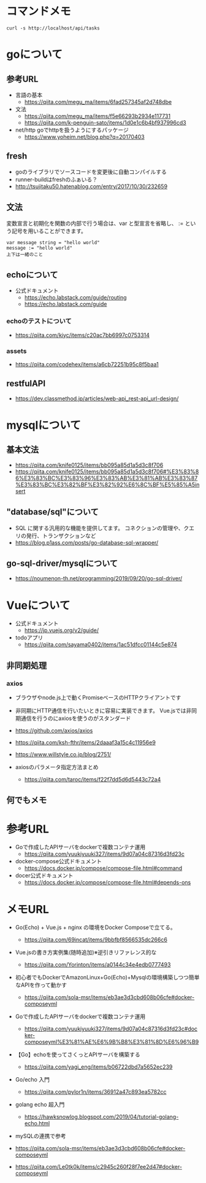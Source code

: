 # コマンドメモ
```
curl -s http://localhost/api/tasks
```

# goについて
## 参考URL
* 言語の基本
    * https://qiita.com/megu_ma/items/6fad257345af2d748dbe
* 文法
    * https://qiita.com/megu_ma/items/f5e66293b2934e117731
    * https://qiita.com/k-penguin-sato/items/1d0e1c6b4bf937996cd3
* net/http goでhttpを扱うようにするパッケージ
    * https://www.yoheim.net/blog.php?q=20170403
## fresh
* goのライブラリでソースコードを変更後に自動コンパイルする
* runner-buildはfreshのふぁいる？
* http://tsujitaku50.hatenablog.com/entry/2017/10/30/232659

## 文法
変数宣言と初期化を関数の内部で行う場合は、var と型宣言を省略し、 := という記号を用いることができます。

```
var message string = "hello world"
message := "hello world"
上下は一緒のこと
```

## echoについて
* 公式ドキュメント
    * https://echo.labstack.com/guide/routing
    * https://echo.labstack.com/guide
### echoのテストについて
* https://qiita.com/kiyc/items/c20ac7bb6997c0753314
### assets
* https://qiita.com/codehex/items/a6cb72251b95c8f5baa1

## restfulAPI
* https://dev.classmethod.jp/articles/web-api_rest-api_url-design/
# mysqlについて

## 基本文法
* https://qiita.com/knife0125/items/bb095a85d1a5d3c8f706
* https://qiita.com/knife0125/items/bb095a85d1a5d3c8f706#%E3%83%86%E3%83%BC%E3%83%96%E3%83%AB%E3%81%AB%E3%83%87%E3%83%BC%E3%82%BF%E3%82%92%E6%8C%BF%E5%85%A5insert
## "database/sql"について
* SQL に関する汎用的な機能を提供してます。 コネクションの管理や、クエリの発行、トランザクションなど
* https://blog.p1ass.com/posts/go-database-sql-wrapper/
## go-sql-driver/mysqlについて
* https://noumenon-th.net/programming/2019/09/20/go-sql-driver/ 
# Vueについて
* 公式ドキュメント
    * https://jp.vuejs.org/v2/guide/
* todoアプリ
    * https://qiita.com/sayama0402/items/1ac51dfcc01144c5e874
## 非同期処理
### axios
* ブラウザやnode.js上で動くPromiseベースのHTTPクライアントです
* 非同期にHTTP通信を行いたいときに容易に実装できます。 Vue.jsでは非同期通信を行うのにaxiosを使うのがスタンダード
* https://github.com/axios/axios
* https://qiita.com/ksh-fthr/items/2daaaf3a15c4c11956e9
* https://www.willstyle.co.jp/blog/2751/

* axiosのパラメータ指定方法まとめ
    * https://qiita.com/taroc/items/f22f7dd5d6d5443c72a4
## 何でもメモ

# 参考URL

* Goで作成したAPIサーバをdockerで複数コンテナ運用
    * https://qiita.com/yuukiyuuki327/items/9d07a04c87316d3fd23c
* docker-compose公式ドキュメント
    * https://docs.docker.jp/compose/compose-file.html#command
* docer公式ドキュメント
    * https://docs.docker.jp/compose/compose-file.html#depends-ons

# メモURL
* Go(Echo) + Vue.js + nginx の環境をDocker Composeで立てる。
    * https://qiita.com/69incat/items/9bbfbf8566535dc266c6
* Vue.jsの書き方実例集(随時追加)※逆引きリファレンス的な
    * https://qiita.com/Yorinton/items/a0144c34e4edb0777493
* 初心者でもDockerでAmazonLinux+Go(Echo)+Mysqlの環境構築しつつ簡単なAPIを作って動かす
    * https://qiita.com/sola-msr/items/eb3ae3d3cbd608b06cfe#docker-composeyml
* Goで作成したAPIサーバをdockerで複数コンテナ運用
    * https://qiita.com/yuukiyuuki327/items/9d07a04c87316d3fd23c#docker-composeyml%E3%81%AE%E6%9B%B8%E3%81%8D%E6%96%B9
* 【Go】echoを使ってさくっとAPIサーバを構築する
    * https://qiita.com/yagi_eng/items/b06722dbd7a5652ec239
* Go/echo 入門
    * https://qiita.com/pylor1n/items/36912a47c893ea5782cc
* golang echo 超入門
    * https://hawksnowlog.blogspot.com/2019/04/tutorial-golang-echo.html

* mySQLの連携で参考
* https://qiita.com/sola-msr/items/eb3ae3d3cbd608b06cfe#docker-composeyml
* https://qiita.com/Le0tk0k/items/c2945c260f28f7ee2d47#docker-composeyml